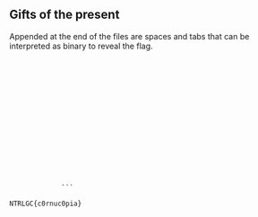 ## Gifts of the present

Appended at the end of the files are spaces and tabs that can be interpreted as binary to reveal the flag.

```	 		   	
	 	 	 		
	 	 		 	
	 		  		
	 			   
	 				  
	    	  
	  			  
		  				
	   		 	
	  	   	
	   	 	 
	  			  
		  				
	   				
	  	 		 
	  				 
	     	 ```

NTRLGC{c0rnuc0pia}